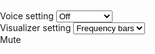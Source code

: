 <div style='position:absolute;left:0;top:0px;width:2000px'>
	<div style='position:relative;height:500px'>
	<canvas style="position:absolute;left:0px" id="bg_ctx" width="1760" height="450"></canvas> 
	<canvas  class="visualizer" style="position:absolute;left:0px" width="2000" height="450"></canvas> 
</div>
<div>

	
  <div>
	<label for="voice">Voice setting</label>
	<select id="voice" name="voice">
	  <option value="distortion">Distortion</option>
	  <option value="convolver">Reverb</option>
	  <option value="biquad">Bass Boost</option>
	  <option value="off" selected>Off</option>
	</select>
  </div>
  <div>
	<label for="visual">Visualizer setting</label>
	<select id="visual" name="visual">
	  <option value="sinewave">Sinewave</option>
	  <option value="frequencybars" selected>Frequency bars</option>
	  <option value="off">Off</option>
	</select>
  </div>
  <div>
	<a class="mute">Mute</a>
  </div>

<script nocache="true" src="musicscope.js"></script>